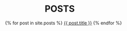   <header class="post-header">
    <h1 class="post-title p-name" itemprop="name headline">POSTS</h1>
   <ul>
{% for post in site.posts %}
  <a href="{{ post.url  | prepend: site.baseurl  }}">{{ post.title }}</a>
{% endfor %}
</ul>
  </header>
